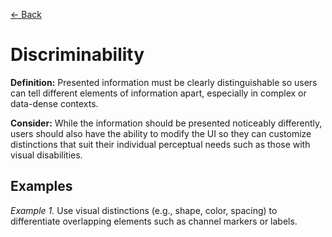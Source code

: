 [← Back](../adaptability_freedom-of-user-control.md)

# Discriminability

**Definition:** Presented information must be clearly distinguishable so users can tell different elements of information apart, especially in complex or data-dense contexts.

**Consider:** While the information should be presented noticeably differently, users should also have the ability to modify the UI so they can customize distinctions that suit their individual perceptual needs such as those with visual disabilities.

## Examples
_Example 1._ Use visual distinctions (e.g., shape, color, spacing) to differentiate overlapping elements such as channel markers or labels.
